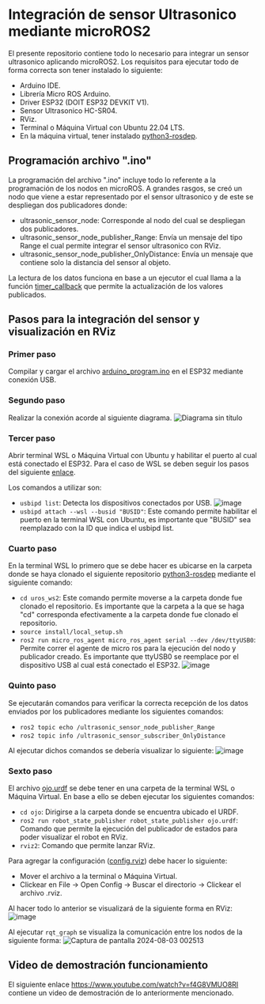 # Integración de sensor Ultrasonico mediante microROS2

El presente repositorio contiene todo lo necesario para integrar un sensor ultrasonico aplicando microROS2. Los requisitos para ejecutar todo de forma correcta son tener instalado lo siguiente:

- Arduino IDE.
- Librería Micro ROS Arduino.
- Driver ESP32 (DOIT ESP32 DEVKIT V1).
- Sensor Ultrasonico HC-SR04.
- RViz.
- Terminal o Máquina Virtual con Ubuntu 22.04 LTS.
- En la máquina virtual, tener instalado [python3-rosdep](https://github.com/micro-ROS/micro_ros_setup.git).

## Programación archivo ".ino"

La programación del archivo ".ino" incluye todo lo referente a la programación de los nodos en microROS. A grandes rasgos, se creó un nodo que viene a estar representado por el sensor ultrasonico y de este se despliegan dos publicadores donde:

- ultrasonic_sensor_node: Corresponde al nodo del cual se despliegan dos publicadores.
- ultrasonic_sensor_node_publisher_Range: Envía un mensaje del tipo Range el cual permite integrar el sensor ultrasonico con RViz.
- ultrasonic_sensor_node_publisher_OnlyDistance: Envía un mensaje que contiene solo la distancia del sensor al objeto.

La lectura de los datos funciona en base a un ejecutor el cual llama a la función [timer_callback](https://github.com/Willica/microROS2-Sensor-Ultrasonico/blob/main/arduino_program/arduino_program.ino) que permite la actualización de los valores publicados.

## Pasos para la integración del sensor y visualización en RViz

### Primer paso

Compilar y cargar el archivo [arduino_program.ino](https://github.com/Willica/microROS2-Sensor-Ultrasonico/blob/main/arduino_program/arduino_program.ino) en el ESP32 mediante conexión USB.

### Segundo paso

Realizar la conexión acorde al siguiente diagrama.
![Diagrama sin título](https://github.com/user-attachments/assets/240ad212-2a0f-4b90-99cb-37179ac265b3)

### Tercer paso

Abrir terminal WSL o Máquina Virtual con Ubuntu y habilitar el puerto al cual está conectado el ESP32. Para el caso de WSL se deben seguir los pasos del siguiente [enlace](https://learn.microsoft.com/es-mx/windows/wsl/connect-usb#attach-a-usb-device).

Los comandos a utilizar son:
- `usbipd list`: Detecta los dispositivos conectados por USB.
![image](https://github.com/user-attachments/assets/d49a7ce5-2bda-438f-bc72-82bbd4f14fbf)
- `usbipd attach --wsl --busid "BUSID"`: Este comando permite habilitar el puerto en la terminal WSL con Ubuntu, es importante que "BUSID" sea reemplazado con la ID que indica el usbipd list.

### Cuarto paso

En la terminal WSL lo primero que se debe hacer es ubicarse en la carpeta donde se haya clonado el siguiente repositorio [python3-rosdep](https://github.com/micro-ROS/micro_ros_setup.git) mediante el siguiente comando:

- `cd uros_ws2`: Este comando permite moverse a la carpeta donde fue clonado el repositorio. Es importante que la carpeta a la que se haga "cd" corresponda efectivamente a la carpeta donde fue clonado el repositorio.
- `source install/local_setup.sh`
- `ros2 run micro_ros_agent micro_ros_agent serial --dev /dev/ttyUSB0`: Permite correr el agente de micro ros para la ejecución del nodo y publicador creado. Es importante que ttyUSB0 se reemplace por el dispositivo USB al cual está conectado el ESP32.
![image](https://github.com/user-attachments/assets/5ff6b645-05b0-4f71-9892-cdf93f477816)

### Quinto paso

Se ejecutarán comandos para verificar la correcta recepción de los datos enviados por los publicadores mediante los siguientes comandos:
- `ros2 topic echo /ultrasonic_sensor_node_publisher_Range`
- `ros2 topic info /ultrasonic_sensor_subscriber_OnlyDistance`

Al ejecutar dichos comandos se debería visualizar lo siguiente:
![image](https://github.com/user-attachments/assets/f37a66a5-42dc-4ce8-ba81-38f674b9a369)

### Sexto paso

El archivo [ojo.urdf](https://github.com/Willica/microROS2-Sensor-Ultrasonico/blob/main/Ojo_URDF/ojo.urdf) se debe tener en una carpeta de la terminal WSL o Máquina Virtual. En base a ello se deben ejecutar los siguientes comandos:

- `cd ojo`: Dirigirse a la carpeta donde se encuentra ubicado el URDF.
- `ros2 run robot_state_publisher robot_state_publisher ojo.urdf`: Comando que permite la ejecución del publicador de estados para poder visualizar el robot en RViz.
- `rviz2`: Comando que permite lanzar RViz.

Para agregar la configuración ([config.rviz](https://github.com/Willica/microROS2-Sensor-Ultrasonico/tree/main/rviz_config)) debe hacer lo siguiente:
- Mover el archivo a la terminal o Máquina Virtual.
- Clickear en File -> Open Config -> Buscar el directorio -> Clickear el archivo .rviz.

Al hacer todo lo anterior se visualizará de la siguiente forma en RViz:
![image](https://github.com/user-attachments/assets/9ec93f36-9613-4351-aa5e-a798b82a770d)

Al ejecutar `rqt_graph` se visualiza la comunicación entre los nodos de la siguiente forma:
![Captura de pantalla 2024-08-03 002513](https://github.com/user-attachments/assets/dd793a70-984a-4cb5-8a48-f35b155fd7be)

## Video de demostración funcionamiento

El siguiente enlace https://www.youtube.com/watch?v=f4G8VMUO8RI contiene un video de demostración de lo anteriormente mencionado.
